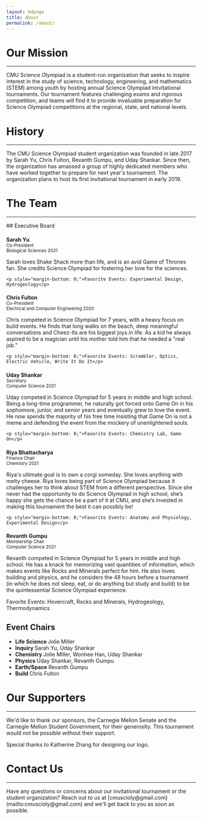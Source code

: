 ```yaml
---
layout: mdpage
title: About
permalink: /about/
---
```


# Our Mission
<hr>

CMU Science Olympiad is a student-run organization that seeks to inspire interest in the study of science, technology, engineering, and mathematics (STEM) among youth by hosting annual Science Olympiad intvitational tournaments. Our tournament features challenging exams and rigorous competition, and teams will find it to provide invaluable preparation for Science Olympiad competitions at the regional, state, and national levels.

# History
<hr>

The CMU Science Olympiad student organization was founded in late 2017 by Sarah Yu, Chris Fulton, Revanth Gumpu, and Uday Shankar. Since then, the organization has amassed a group of highly dedicated
members who have worked together to prepare for next year's tournament. The organization plans to host its first invitational tournament in early 2019.

# The Team
<hr>
## Executive Board
<style> h4 { margin-bottom: 0; } br { line-height: 20px; } </style>
<div class="list-group" style="margin-bottom: 20px;">
  <div class="list-group-item flex-column align-items-start">
    <div class="d-flex w-100 justify-content-between" style="margin-bottom: 0; padding-bottom: 0;">
      <h4> <strong>Sarah Yu</strong> </h4>
      <small>Co-President</small>
    </div>
    <small class="text-muted"> Biological Sciences 2021 </small>
    <p class="mb-1">Sarah loves Shake Shack more than life, and is an avid Game of Thrones fan. She credits Science Olympiad for fostering her love for the sciences.</p>

    <p style="margin-bottom: 0;">Favorite Events: Experimental Design, Hydrogeology</p>
  </div>

  <div class="list-group-item flex-column align-items-start">
    <div class="d-flex w-100 justify-content-between" style="margin-bottom: 0; padding-bottom: 0;">
      <h4> <strong>Chris Fulton</strong> </h4>
      <small>Co-President</small>
    </div>
    <small class="text-muted"> Electrical and Computer Engineering 2020 </small>
    <p class="mb-1">Chris competed in Science Olympiad for 7 years, with a heavy focus on build events. He finds that long walks on the beach, deep meaningful conversations and Cheez-Its are his biggest joys in life. As a kid he always aspired to be a magician until his mother told him that he needed a "real job."  </p>

    <p style="margin-bottom: 0;">Favorite Events: Scrambler, Optics, Electric Vehicle, Write It Do It</p>
  </div>

  <div class="list-group-item flex-column align-items-start">
    <div class="d-flex w-100 justify-content-between" style="margin-bottom: 0; padding-bottom: 0;">
      <h4> <strong>Uday Shankar</strong> </h4>
      <small>Secretary</small>
    </div>
    <small class="text-muted"> Computer Science 2021 </small>
    <p class="mb-1">Uday competed in Science Olympiad for 5 years in middle and high school. Being a long-time programmer, he naturally got forced onto Game On in his sophomore, junior, and senior years and eventually grew to love the event. He now spends the majority of his free time insisting that Game On is not a meme and defending the event from the mockery of unenlightened souls.</p>

    <p style="margin-bottom: 0;">Favorite Events: Chemistry Lab, Game On</p>
  </div>

  <div class="list-group-item flex-column align-items-start">
    <div class="d-flex w-100 justify-content-between" style="margin-bottom: 0; padding-bottom: 0;">
      <h4> <strong>Riya Bhattacharya</strong> </h4>
      <small>Finance Chair</small>
    </div>
    <small class="text-muted"> Chemistry 2021 </small>
    <p class="mb-1">Riya's ultimate goal is to own a corgi someday. She loves anything with melty cheese.
    Riya loves being part of Science Olympiad because it challenges her to think about STEM from a different perspective. Since she never had the opportunity to do Science Olympiad in high school, she’s happy she gets the chance be a part of it at CMU, and she’s invested in making this tournament the best it can possibly be!
    </p>

    <p style="margin-bottom: 0;">Favorite Events: Anatomy and Physiology, Experimental Design</p>
  </div>

  <div class="list-group-item flex-column align-items-start">
    <div class="d-flex w-100 justify-content-between" style="margin-bottom: 0; padding-bottom: 0;">
      <h4> <strong>Revanth Gumpu</strong> </h4>
      <small>Membership Chair</small>
    </div>
    <small class="text-muted"> Computer Science 2021 </small>
    <p class="mb-1">Revanth competed in Science Olympiad for 5 years in middle and high school. He has a knack for memorizing vast quantities of information, which makes events like Rocks and Minerals
    perfect for him. He also loves building and physics, and he considers the 48 hours before a tournament (in which he does not sleep, eat, or do anything but study and build) to be the quintessential
    Science Olympiad experience.
  </p>

  <p style="margin-bottom: 0;">Favorite Events: Hovercraft, Rocks and Minerals, Hydrogeology, Thermodynamics</p>
  </div>

</div>

## Event Chairs
<ul class="list-group list-group-flush" style="margin-bottom: 20px;">
  <li class="list-group-item">
    <div class="d-flex w-100 justify-content-between">
      <strong> Life Science </strong>
      <span>Jolie Miller</span>
    </div>
  </li>
  <li class="list-group-item">
    <div class="d-flex w-100 justify-content-between">
      <strong> Inquiry </strong>
      <span>Sarah Yu, Uday Shankar</span>
    </div>
  </li>
  <li class="list-group-item">
    <div class="d-flex w-100 justify-content-between">
      <strong> Chemistry </strong>
      <span>Jolie Miller, Wonhee Han, Uday Shankar</span>
    </div>
  </li>
  <li class="list-group-item">
    <div class="d-flex w-100 justify-content-between">
      <strong> Physics </strong>
      <span> Uday Shankar, Revanth Gumpu </span>
    </div>
  </li>
  <li class="list-group-item">
    <div class="d-flex w-100 justify-content-between">
      <strong> Earth/Space </strong>
      <span> Revanth Gumpu </span>
    </div>
  </li>
  <li class="list-group-item">
    <div class="d-flex w-100 justify-content-between">
      <strong> Build </strong>
      <span>Chris Fulton</span>
    </div>
  </li>
</ul>

# Our Supporters
<hr>
We'd like to thank our sponsors, the Carnegie Mellon Senate and the Carnegie Mellon Student Government, for their generosity. This tournament
would not be possible without their support.

Special thanks to Katherine Zhang for designing our logo.

# Contact Us
<hr>
Have any questions or concerns about our invitational tournament or the student organization? Reach out to us
at <span class="code">[cmuscioly@gmail.com](mailto:cmuscioly@gmail.com)</span> and we'll get back to you as soon as possible.
